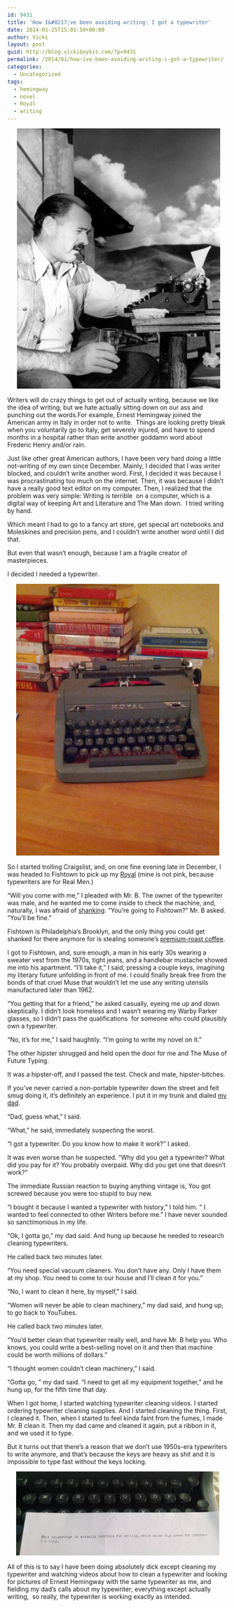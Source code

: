 ```yaml
---
id: 9431
title: 'How I&#8217;ve been avoiding writing: I got a typewriter'
date: 2014-01-25T15:01:59+00:00
author: Vicki
layout: post
guid: http://blog.vickiboykis.com/?p=9431
permalink: /2014/01/how-ive-been-avoiding-writing-i-got-a-typewriter/
categories:
  - Uncategorized
tags:
  - hemingway
  - novel
  - Royal
  - writing
---
```

<p style="text-align: center;">
   <a href="https://raw.githubusercontent.com/veekaybee/wlb/gh-pages/assets/images/2014/01/ernest-hemingway2.jpg"><img class="aligncenter  wp-image-9434" alt="ERNEST HEMINGWAY" src="https://raw.githubusercontent.com/veekaybee/wlb/gh-pages/assets/images/2014/01/ernest-hemingway2-580x740.jpg" width="464" height="592" /></a>
</p>

Writers will do crazy things to get out of actually writing, because we like the idea of writing, but we hate actually sitting down on our ass and punching out the words.For example, Ernest Hemingway joined the American army in Italy in order not to write.  Things are looking pretty bleak when you voluntarily go to Italy, get severely injured, and have to spend months in a hospital rather than write another goddamn word about Frederic Henry and/or rain.

Just like other great American authors, I have been very hard doing a little not-writing of my own since December. Mainly, I decided that I was writer blocked, and couldn&#8217;t write another word. First, I decided it was because I was procrastinating too much on the internet. Then, it was because I didn&#8217;t have a really good text editor on my computer. Then, I realized that the problem was very simple: Writing is terrible  on a computer, which is a digital way of keeping Art and Literature and The Man down.  I tried writing by hand.

Which meant I had to go to a fancy art store, get special art notebooks and Moleskines and precision pens, and I couldn&#8217;t write another word until I did that.

But even that wasn&#8217;t enough, because I am a fragile creator of masterpieces.

I decided I needed a typewriter.

<p style="text-align: center;">
  <a href="https://raw.githubusercontent.com/veekaybee/wlb/gh-pages/assets/images/2014/01/IMG_20131227_171034.jpg"><img class="aligncenter  wp-image-9435" alt="IMG_20131227_171034" src="https://raw.githubusercontent.com/veekaybee/wlb/gh-pages/assets/images/2014/01/IMG_20131227_171034-580x773.jpg" width="464" height="618" /></a>
</p>

So I started trolling Craigslist, and, on one fine evening late in December, I was headed to Fishtown to pick up my <a href="http://mytypewriter.com/royalquietdeluxeincolors-1.aspx" target="_blank">Royal</a> (mine is not pink, because typewriters are for Real Men.)

&#8220;Will you come with me,&#8221; I pleaded with Mr. B. The owner of the typewriter was male, and he wanted me to come inside to check the machine, and, naturally, I was afraid of <a href="http://blog.vickiboykis.com/2011/06/i-almost-died-for-a-250-discount-on-an-ikea-chair/" target="_blank">shanking</a>. &#8220;You&#8217;re going to Fishtown?&#8221; Mr. B asked. &#8220;You&#8217;ll be fine.&#8221;

Fishtown is Philadelphia&#8217;s Brooklyn, and the only thing you could get shanked for there anymore for is stealing someone&#8217;s <a href="http://blog.vickiboykis.com/2013/02/how-do-you-people-drink-coffee/" target="_blank">premium-roast coffee</a>.

I got to Fishtown, and, sure enough, a man in his early 30s wearing a sweater vest from the 1970s, tight jeans, and a handlebar mustache showed me into his apartment. &#8220;I&#8217;ll take it,&#8221; I said, pressing a couple keys, imagining my literary future unfolding in front of me. I could finally break free from the bonds of that cruel Muse that wouldn&#8217;t let me use any writing utensils manufactured later than 1962.

&#8220;You getting that for a friend,&#8221; he asked casually, eyeing me up and down skeptically. I didn&#8217;t look homeless and I wasn&#8217;t wearing my Warby Parker glasses, so I didn&#8217;t pass the qualifications  for someone who could plausibly own a typewriter.

&#8220;No, it&#8217;s for me,&#8221; I said haughtily. &#8220;I&#8217;m going to write my novel on it.&#8221;

The other hipster shrugged and held open the door for me and The Muse of Future Typing.

It was a hipster-off, and I passed the test. Check and mate, hipster-bitches.

If you&#8217;ve never carried a non-portable typewriter down the street and felt smug doing it, it&#8217;s definitely an experience. I put it in my trunk and dialed <a href="http://blog.vickiboykis.com/2010/09/comparative-dadvantage/" target="_blank">my dad</a>.

&#8220;Dad, guess what,&#8221; I said.

&#8220;What,&#8221; he said, immediately suspecting the worst.

&#8220;I got a typewriter. Do you know how to make it work?&#8221; I asked.

It was even worse than he suspected. &#8220;Why did you get a typewriter? What did you pay for it? You probably overpaid. Why did you get one that doesn&#8217;t work?&#8221;

The immediate Russian reaction to buying anything vintage is, You got screwed because you were too stupid to buy new.

&#8220;I bought it because I wanted a typewriter with history,&#8221; I told him. &#8221; I wanted to feel connected to other Writers before me.&#8221; I have never sounded so sanctimonious in my life.

&#8220;Ok, I gotta go,&#8221; my dad said. And hung up because he needed to research cleaning typewriters.

He called back two minutes later.

&#8220;You need special vacuum cleaners. You don&#8217;t have any. Only I have them at my shop. You need to come to our house and I&#8217;ll clean it for you.&#8221;

&#8220;No, I want to clean it here, by myself,&#8221; I said.

&#8220;Women will never be able to clean machinery,&#8221; my dad said, and hung up, to go back to YouTubes.

He called back two minutes later.

&#8220;You&#8217;d better clean that typewriter really well, and have Mr. B help you. Who knows, you could write a best-selling novel on it and then that machine could be worth millions of dollars.&#8221;

&#8220;I thought women couldn&#8217;t clean machinery,&#8221; I said.

&#8220;Gotta go, &#8221; my dad said. &#8220;I need to get all my equipment together,&#8221; and he hung up, for the fifth time that day.

When I got home, I started watching typewriter cleaning videos. I started ordering typewriter cleaning supplies. And I started cleaning the thing. First, I cleaned it. Then, when I started to feel kinda faint from the fumes, I made Mr. B clean it. Then my dad came and cleaned it again, put a ribbon in it, and we used it to type.

But it turns out that there&#8217;s a reason that we don&#8217;t use 1950s-era typewriters to write anymore, and that&#8217;s because the keys are heavy as shit and it is impossible to type fast without the keys locking.

<p style="text-align: center;">
  <a href="https://raw.githubusercontent.com/veekaybee/wlb/gh-pages/assets/images/2014/01/Screen-Shot-2014-01-25-at-2.52.16-PM.png"><img class="aligncenter  wp-image-9437" alt="Screen Shot 2014-01-25 at 2.52.16 PM" src="https://raw.githubusercontent.com/veekaybee/wlb/gh-pages/assets/images/2014/01/Screen-Shot-2014-01-25-at-2.52.16-PM-580x239.png" width="464" height="191" /></a>
</p>

All of this is to say I have been doing absolutely dick except cleaning my typewriter and watching videos about how to clean a typewriter and looking for pictures of Ernest Hemingway with the same typewriter as me, and fielding my dad&#8217;s calls about my typewriter; everything except actually writing,  so really, the typewriter is working exactly as intended.

&nbsp;